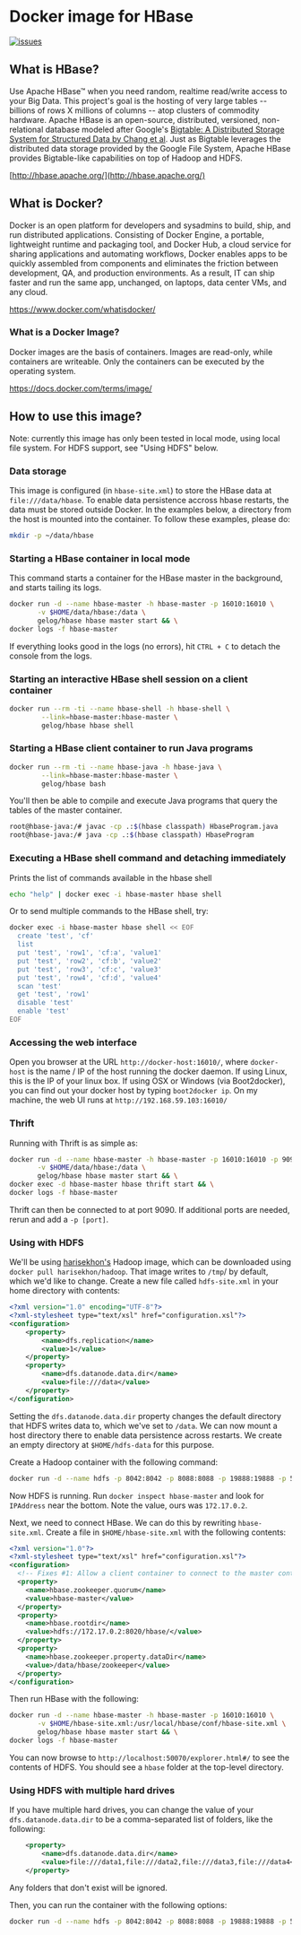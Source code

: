 # Docker image for HBase

[ ![issues](https://img.shields.io/github/issues/gelog/docker-ubuntu-hbase.svg) ](https://github.com/gelog/docker-ubuntu-hbase)


## What is HBase?
Use Apache HBase™ when you need random, realtime read/write access to your Big Data. This project's goal is the hosting of very large tables -- billions of rows X millions of columns -- atop clusters of commodity hardware. Apache HBase is an open-source, distributed, versioned, non-relational database modeled after Google's [Bigtable: A Distributed Storage System for Structured Data by Chang et al](http://research.google.com/archive/bigtable.html). Just as Bigtable leverages the distributed data storage provided by the Google File System, Apache HBase provides Bigtable-like capabilities on top of Hadoop and HDFS.

[http://hbase.apache.org/](http://hbase.apache.org/)


## What is Docker?
Docker is an open platform for developers and sysadmins to build, ship, and run distributed applications. Consisting of Docker Engine, a portable, lightweight runtime and packaging tool, and Docker Hub, a cloud service for sharing applications and automating workflows, Docker enables apps to be quickly assembled from components and eliminates the friction between development, QA, and production environments. As a result, IT can ship faster and run the same app, unchanged, on laptops, data center VMs, and any cloud.

https://www.docker.com/whatisdocker/

### What is a Docker Image?
Docker images are the basis of containers. Images are read-only, while containers are writeable. Only the containers can be executed by the operating system.

https://docs.docker.com/terms/image/


## How to use this image?
Note: currently this image has only been tested in local mode, using local file system. For HDFS support, see "Using HDFS" below.

### Data storage
This image is configured (in `hbase-site.xml`) to store the HBase data at `file:///data/hbase`.
To enable data persistence accross hbase restarts, the data must be stored outside Docker. In the examples below, a directory from the host is mounted into the container. To follow these examples, please do:
```bash
mkdir -p ~/data/hbase
```

### Starting a HBase container in local mode
This command starts a container for the HBase master in the background, and starts tailing its logs.
```bash
docker run -d --name hbase-master -h hbase-master -p 16010:16010 \
       -v $HOME/data/hbase:/data \
       gelog/hbase hbase master start && \
docker logs -f hbase-master
```
If everything looks good in the logs (no errors), hit `CTRL + C` to detach the console from the logs.

### Starting an interactive HBase shell session on a client container
```bash
docker run --rm -ti --name hbase-shell -h hbase-shell \
		--link=hbase-master:hbase-master \
		gelog/hbase hbase shell
```

### Starting a HBase client container to run Java programs
```bash
docker run --rm -ti --name hbase-java -h hbase-java \
		--link=hbase-master:hbase-master \
		gelog/hbase bash
```
You'll then be able to compile and execute Java programs that query the tables of the master container.
```bash
root@hbase-java:/# javac -cp .:$(hbase classpath) HbaseProgram.java
root@hbase-java:/# java -cp .:$(hbase classpath) HbaseProgram
```

### Executing a HBase shell command and detaching immediately
Prints the list of commands available in the hbase shell
```bash
echo "help" | docker exec -i hbase-master hbase shell
```
Or to send multiple commands to the HBase shell, try:
```bash
docker exec -i hbase-master hbase shell << EOF
  create 'test', 'cf'
  list
  put 'test', 'row1', 'cf:a', 'value1'
  put 'test', 'row2', 'cf:b', 'value2'
  put 'test', 'row3', 'cf:c', 'value3'
  put 'test', 'row4', 'cf:d', 'value4'
  scan 'test'
  get 'test', 'row1'
  disable 'test'
  enable 'test'
EOF
```

### Accessing the web interface
Open you browser at the URL `http://docker-host:16010/`, where `docker-host` is the name / IP of the host running the docker daemon. If using Linux, this is the IP of your linux box. If using OSX or Windows (via Boot2docker), you can find out your docker host by typing `boot2docker ip`. On my machine, the web UI runs at `http://192.168.59.103:16010/`

### Thrift
Running with Thrift is as simple as:
```bash
docker run -d --name hbase-master -h hbase-master -p 16010:16010 -p 9090:9090 \
       -v $HOME/data/hbase:/data \
       gelog/hbase hbase master start && \
docker exec -d hbase-master hbase thrift start && \
docker logs -f hbase-master
```
Thrift can then be connected to at port 9090. If additional ports are needed, rerun and add a `-p [port]`.

### Using with HDFS
We'll be using [harisekhon's](https://hub.docker.com/r/harisekhon/hadoop/) Hadoop image, which can be downloaded using `docker pull harisekhon/hadoop`. That image writes to `/tmp`/ by default, which we'd like to change. Create a new file called `hdfs-site.xml` in your home directory with contents:
```xml
<?xml version="1.0" encoding="UTF-8"?>
<?xml-stylesheet type="text/xsl" href="configuration.xsl"?>
<configuration>
    <property>
        <name>dfs.replication</name>
        <value>1</value>
    </property>
    <property>
        <name>dfs.datanode.data.dir</name>
        <value>file:///data</value>
    </property>
</configuration>
```
Setting the `dfs.datanode.data.dir` property changes the default directory that HDFS writes data to, which we've set to `/data`. We can now mount a host directory there to enable data persistence across restarts. We create an empty directory at `$HOME/hdfs-data` for this purpose.

Create a Hadoop container with the following command:
```bash
docker run -d --name hdfs -p 8042:8042 -p 8088:8088 -p 19888:19888 -p 50070:50070 -p 50075:50075 -v $HOME/hdfs-data:/data -v $HOME/hdfs-site.xml:/hadoop/etc/hadoop/hdfs-site.xml harisekhon/hadoop
```

Now HDFS is running. Run `docker inspect hbase-master` and look for `IPAddress` near the bottom. Note the value, ours was `172.17.0.2`. 

Next, we need to connect HBase. We can do this by rewriting `hbase-site.xml`. Create a file in `$HOME/hbase-site.xml` with the following contents:
```xml
<?xml version="1.0"?>
<?xml-stylesheet type="text/xsl" href="configuration.xsl"?>
<configuration>
  <!-- Fixes #1: Allow a client container to connect to the master container -->
  <property>
    <name>hbase.zookeeper.quorum</name>
    <value>hbase-master</value>
  </property>
  <property>
    <name>hbase.rootdir</name>
    <value>hdfs://172.17.0.2:8020/hbase/</value>
  </property>
  <property>
    <name>hbase.zookeeper.property.dataDir</name>
    <value>/data/hbase/zookeeper</value>
  </property>
</configuration>
```

Then run HBase with the following:
```bash
docker run -d --name hbase-master -h hbase-master -p 16010:16010 \
       -v $HOME/hbase-site.xml:/usr/local/hbase/conf/hbase-site.xml \
       gelog/hbase hbase master start && \
docker logs -f hbase-master
```

You can now browse to `http://localhost:50070/explorer.html#/` to see the contents of HDFS. You should see a `hbase` folder at the top-level directory.

### Using HDFS with multiple hard drives
If you have multiple hard drives, you can change the value of your `dfs.datanode.data.dir` to be a comma-separated list of folders, like the following:
```xml
    <property>
        <name>dfs.datanode.data.dir</name>
        <value>file:///data1,file:///data2,file:///data3,file:///data4</value>
    </property>
```
Any folders that don't exist will be ignored.

Then, you can run the container with the following options:
```bash
docker run -d --name hdfs -p 8042:8042 -p 8088:8088 -p 19888:19888 -p 50070:50070 -p 50075:50075 -v /mnt/disk1/hdfs:/data1 -v /mnt/disk2/hdfs:/data2 -v $HOME/hdfs-site.xml:/hadoop/etc/hadoop/hdfs-site.xml harisekhon/hadoop
```
